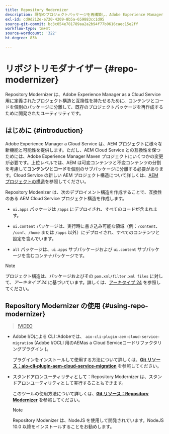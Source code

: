 ```yaml
---
title: Repository Modernizer
description: 既存のプロジェクトパッケージを再構築し、Adobe Experience Manager as a Cloud Service用に定義されたプロジェクト構造と互換性を持たせる方法を説明します。
exl-id: cd9d212e-e720-4209-8b5a-659883cc1d95
source-git-commit: bc3c054e781789aa2a2b94f77b0616caec15e2ff
workflow-type: tm+mt
source-wordcount: '322'
ht-degree: 83%

---
```


# リポジトリモダナイザー {#repo-modernizer}

Repository Modernizer は、Adobe Experience Manager as a Cloud Service 用に定義されたプロジェクト構造と互換性を持たせるために、コンテンツとコードを個別のパッケージに分離して、既存のプロジェクトパッケージを再作成するために開発されたユーティリティです。

## はじめに {#introduction}

Adobe Experience Manager a Cloud Service は、AEM プロジェクトに様々な新機能と可能性を提供します。ただし、AEM Cloud Service との互換性を保つためには、Adobe Experience Manager Maven プロジェクトにいくつかの変更が必要です。上位レベルでは、AEM は可変コンテンツと不変コンテンツの分割を考慮して&#x200B;**コンテンツ**&#x200B;と&#x200B;**コード**&#x200B;を個別のサブパッケージに分離する必要があります。Cloud Service の新しい AEM プロジェクト構造について詳しくは、[AEM プロジェクトの構造](https://experienceleague.adobe.com/docs/experience-manager-cloud-service/content/implementing/developing/aem-project-content-package-structure.html?lang=ja)を参照してください。

Repository Modenizer は、次のデプロイメント構造を作成することで、互換性のある AEM Cloud Service プロジェクト構造を作成します。

* `ui.apps` パッケージは `/apps` にデプロイされ、すべてのコードが含まれます。

* `ui.content` パッケージは、実行時に書き込み可能な領域（例：`/content`、 `/conf`、`/home` または `/apps` 以外）にデプロイされ、すべてのコンテンツと設定を含んでいます。

* `all` パッケージは、`ui.apps` サブパッケージおよび `ui.content` サブパッケージを含むコンテナパッケージです。

>[!NOTE]
>プロジェクト構造は、パッケージおよびその `pom.xml/filter.xml files` に対して、*アーキタイプ 24* に基づいています。詳しくは、[アーキタイプ 24](https://github.com/adobe/aem-project-archetype) を参照してください。

## Repository Modernizer の使用 {#using-repo-modernizer}

>[!VIDEO](https://video.tv.adobe.com/v/333057/?quality=12&learn=on)

* Adobe I/Oによる CLI :Adobeでは、 `aio-cli-plugin-aem-cloud-service-migration` (Adobe I/OCLI 用のAEMas a Cloud Serviceコードリファクタリングプラグイン )。

  プラグインをインストールして使用する方法について詳しくは、**[Git リソース：aio-cli-plugin-aem-cloud-service-migration](https://github.com/adobe/aio-cli-plugin-aem-cloud-service-migration#introduction)** を参照してください。

* スタンドアロンユーティリティとして：Repository Modernizer は、スタンドアロンユーティリティとして実行することもできます。

  このツールの使用方法について詳しくは、**[Git リソース：Repository Modernizer](https://github.com/adobe/aem-cloud-service-source-migration/tree/master/packages/repository-modernizer)** を参照してください。

  >[!NOTE]
  >
  >Repository Modenizer は、NodeJS を使用して開発されています。NodeJS 10.0 以降をインストールすることをお勧めします。
